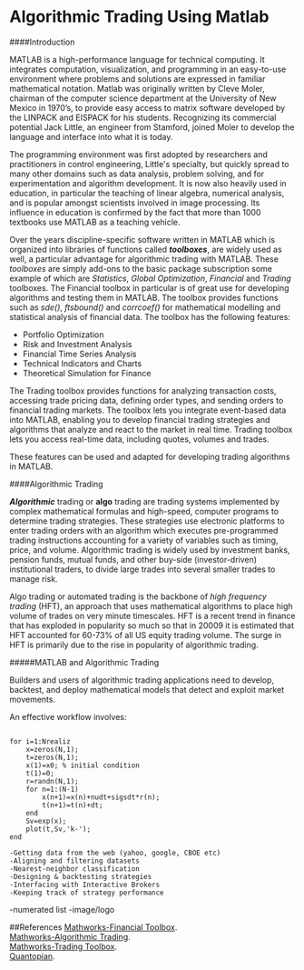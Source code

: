 Algorithmic Trading Using Matlab
=========================================

####Introduction

MATLAB is a high-performance language for technical computing. It integrates computation, visualization, and programming in an easy-to-use environment where problems and solutions are expressed in familiar mathematical notation. Matlab was originally written by Cleve Moler, chairman of the computer science department at the University of New Mexico in 1970’s, to provide easy access to matrix software developed by the LINPACK and EISPACK for his students. Recognizing its commercial potential Jack Little, an engineer from Stamford, joined Moler to develop the language and interface into what it is today.

The programming environment was first adopted by researchers and practitioners in control engineering, Little's specialty, but quickly spread to many other domains such as data analysis, problem solving, and for experimentation and algorithm development. It is now also heavily used in education, in particular the teaching of linear algebra, numerical analysis, and is popular amongst scientists involved in image processing. Its influence in education is confirmed by the fact that more than 1000 textbooks use MATLAB as a teaching vehicle.


Over the years discipline-specific software written in MATLAB which is organized into libraries of functions called ***toolboxes***, are widely used as well, a particular advantage for algorithmic trading with MATLAB. These *toolboxes* are simply add-ons to the basic package subscription some example of which are *Statistics*, *Global Optimization*, *Financial* and *Trading* toolboxes. The Financial toolbox in particular is of great use for developing algorithms and testing them in MATLAB. The toolbox provides functions such as *sde()*, *ftsbound()* and *corrcoef()* for mathematical modelling and statistical analysis of financial data. The toolbox has the following features:
* Portfolio Optimization 
* Risk and Investment Analysis 
* Financial Time Series Analysis 
* Technical Indicators and Charts 
* Theoretical Simulation for Finance

The Trading toolbox provides functions for analyzing transaction costs, accessing trade pricing data, defining order types, and sending orders to financial trading markets. The toolbox lets you integrate event-based data into MATLAB, enabling you to develop financial trading strategies and algorithms that analyze and react to the market in real time. Trading toolbox lets you access real-time data, including quotes, volumes and trades. 

These features can be used and adapted for developing trading algorithms in MATLAB.


####Algorithmic Trading

***Algorithmic*** trading or **algo** trading are trading systems implemented by complex mathematical formulas and high-speed, computer programs to determine trading strategies. These strategies use electronic platforms to enter trading orders with an algorithm which executes pre-programmed trading instructions accounting for a variety of variables such as timing, price, and volume. Algorithmic trading is widely used by investment banks, pension funds, mutual funds, and other buy-side (investor-driven) institutional traders, to divide large trades into several smaller trades to manage risk. 

Algo trading or automated trading is the backbone of *high frequency trading* (HFT), an approach that uses mathematical algorithms to place high volume of trades on very minute timescales. HFT is a recent trend in finance that has exploded in popularity so much so that in 20009 it is estimated that HFT accounted for 60-73% of all US equity trading volume. The surge in HFT is primarily due to the rise in popularity of algorithmic trading.

#####MATLAB and Algorithmic Trading

Builders and users of algorithmic trading applications need to develop, backtest, and deploy mathematical models that detect and exploit market movements. 


An effective workflow involves:

<pre><code>
for i=1:Nrealiz
    x=zeros(N,1);
    t=zeros(N,1);
    x(1)=x0; % initial condition
    t(1)=0;
    r=randn(N,1);
    for n=1:(N-1)
        x(n+1)=x(n)+nudt+sigsdt*r(n);
        t(n+1)=t(n)+dt;
    end
    Sv=exp(x);
    plot(t,Sv,'k-');
end
</code></pre>

    -Getting data from the web (yahoo, google, CBOE etc)
    -Aligning and filtering datasets
    -Nearest-neighbor classification
    -Designing & backtesting strategies
    -Interfacing with Interactive Brokers
    -Keeping track of strategy performance


-numerated list
-image/logo

##References 
[Mathworks-Financial Toolbox](http://uk.mathworks.com/products/finance/).<br/>
[Mathworks-Algorithmic Trading](http://uk.mathworks.com/discovery/algorithmic-trading.html). <br/>
[Mathworks-Trading Toolbox](http://uk.mathworks.com/products/trading/). <br/>
[Quantopian](https://www.quantopian.com/home).
